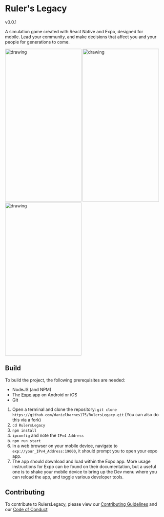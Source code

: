 # Ruler's Legacy

v0.0.1

A simulation game created with React Native and Expo, designed for mobile. Lead your community, and make decisions that affect you and your people for generations to come.

<p float=left>
<img src="https://user-images.githubusercontent.com/31489642/214686987-a3bd5334-32cb-477f-9430-24af8e563d9d.png" alt="drawing" width="250" height="500" />
<img src="https://user-images.githubusercontent.com/31489642/214687131-21cb78b1-3d91-4e12-baa3-41b48f1fc84f.png" alt="drawing" width="250" height="500"/>
<img src="https://user-images.githubusercontent.com/31489642/214687260-599456c4-76de-4311-b776-cb6273d939f0.png" alt="drawing" width="250" height="500"/>
</p>

## Build

To build the project, the following prerequisites are needed:

- NodeJS (and NPM)
- The [Expo](https://expo.dev/) app on Android or iOS
- Git

1. Open a terminal and clone the repository: `git clone https://github.com/danielbarnes175/RulersLegacy.git` (You can also do this via a fork)
2. `cd RulersLegacy`
3. `npm install`
4. `ipconfig` and note the `IPv4 Address`
5. `npm run start`
6. In a web browser on your mobile device, navigate to `exp://your_IPv4_Address:19000`, it should prompt you to open your expo app.
7. The app should download and load within the Expo app. More usage instructions for Expo can be found on their documentation, but a useful one is to shake your mobile device to bring up the Dev menu where you can reload the app, and toggle various developer tools.

## Contributing

To contribute to RulersLegacy, please view our [Contributing Guidelines](CONTRIBUTING.md) and our [Code of Conduct](CODE_OF_CONDUCT.md)
